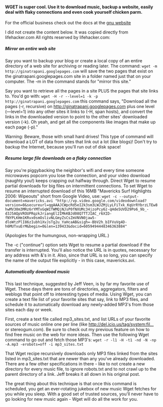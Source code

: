 #### WGET is super cool. Use it to download music, backup a website, easily deal with flaky connections and even cook yourself chicken parm.
For the official business check out the docs at the [gnu website](https://www.gnu.org/software/wget/manual/)

I did not create the content below. It was copied directly from lifehacker.com All rights reserved by lifehacker.com:
##### Mirror an entire web site
Say you want to backup your blog or create a local copy of an entire directory of a web site for archiving or reading later. The command: `wget -m http://ginatrapani.googlepages.com` will save the two pages that exist on the ginatrapani.googlepages.com site in a folder named just that on your computer. The -m in the command stands for "mirror this site."

Say you want to retrieve all the pages in a site PLUS the pages that site links to. You'd go with: `wget -H -r --level=1 -k -p http://ginatrapani.googlepages.com` this command says, "Download all the pages (-r, recursive) on http://ginatrapani.googlepages.com plus one level (—level=1) into any other sites it links to (-H, span hosts), and convert the links in the downloaded version to point to the other sites' downloaded version (-k). Oh yeah, and get all the components like images that make up each page (-p)."

Warning: Beware, those with small hard drives! This type of command will download a LOT of data from sites that link out a lot (like blogs)! Don't try to backup the Internet, because you'll run out of disk space!

##### Resume large file downloads on a flaky connection
Say you're piggybacking the neighbor's wifi and every time someone microwaves popcorn you lose the connection, and your video download (naughty you!) keeps crapping out halfway through. Direct Wget to resume partial downloads for big files on intermittent connections.
To set Wget to resume an interrupted download of this 16MB "Mavericks Surf Highlights 2006: Wipeouts" short from Google Video, use: `wget -c --output-document=mavericks.avi "http://vp.video.google.com/videodownload?version=0&secureurl=qgAAAJCWpcRd5eI2k3sm3LWJZMjLyLFiTxk_KqUrRYbrzLTEw8hwMV30m3MRz6rYMTxGqWIfWMQjNJsP0fNXUMc34jzoPcy6z-qHde5UVD29Po6_9b_-d3J5AQpVROUPRqzkJriangEl2IMkKBJd08Q7TTJIAC_r6XID-fNYPLKHm1KRvx0smOslivNLGmyZsCsZmVNVN0jaw5-dloWtzPlI86zIubh1XvJsTg2u_YaHcaAB&sigh=-BbV2h_bIFVuVg4D-h6MUTxuErM&begin=0&len=139433&docid=6059494448346363884"`

(Apologies for the humungous, non-wrapping URL.)

The -c ("continue") option sets Wget to resume a partial download if the transfer is interrupted. You'll also notice the URL is in quotes, necessary for any address with &'s in it. Also, since that URL is so long, you can specify the name of the output file explicitly - in this case, mavericks.avi.


##### Automatically download music
This last technique, suggested by Jeff Veen, is by far my favorite use of Wget. These days there are tons of directories, aggregators, filters and weblogs that point off to interesting types of media. Using Wget, you can create a text file list of your favorite sites that say, link to MP3 files, and schedule it to automatically download any newly-added MP3's from those sites each day or week.

First, create a text file called mp3_sites.txt, and list URLs of your favorite sources of music online one per line (like http://del.icio.us/tag/system:fil… or stereogum.com). Be sure to check out my previous feature on how to find free music on the web for more ideas.
Then use the following Wget command to go out and fetch those MP3's: `wget -r -l1 -H -t1 -nd -N -np -A.mp3 -erobots=off -i mp3_sites.txt`

That Wget recipe recursively downloads only MP3 files linked from the sites listed in mp3_sites.txt that are newer than any you've already downloaded. There are a few other specifications in there - like to not create a new directory for every music file, to ignore robots.txt and to not crawl up to the parent directory of a link. Jeff breaks it all down in his original post.

The great thing about this technique is that once this command is scheduled, you get an ever-rotating jukebox of new music Wget fetches for you while you sleep. With a good set of trusted sources, you'll never have to go looking for new music again - Wget will do all the work for you.

